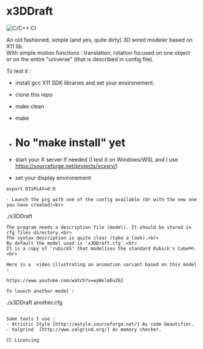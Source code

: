 # x3DDraft
![C/C++ CI](https://github.com/jean-charles-gibier/x3DDraft/workflows/C/C++%20CI/badge.svg)

An old fashioned, simple (and yes, quite dirty)  3D wired modeler based on X11 lib.<br>
With simple motion functions : translation, rotation focused on one object<br>
or on the entire "universe" (that is described in config file).

To test it :
- install gcc X11 SDK libraries and set your environement.
- clone this repo
- make clean
- make
- # No "make install" yet
- start your X server if needed (I test it on Windows/WSL and I use https://sourceforge.net/projects/vcxsrv/)

- set your display environement

```
export DISPLAY=0:0 
```
```
- Launch the prg with one of the config available (Or with the new one you have created)<br>
```
./x3DDraft

```
The program needs a description file (model). It should be stored in cfg_files directory.<br>
The syntax description is quite clear (take a look).<br>
By default the model used is 'x3DDraft.cfg'.<br>
It is a copy of 'rubick5' that modelizes the standard Rubick's Cube®©.<br> 

Here is a  video illustrating an animation variant based on this model :

https://www.youtube.com/watch?v=wyWxlmDuZ6I

To launch another model :
```
./x3DDraft  another.cfg
```

Some tools I use :
- Atristic Style [http://astyle.sourceforge.net/] As code beautifier.
- Valgrind  [http://www.valgrind.org/] As memory checker.

CC Licencing
